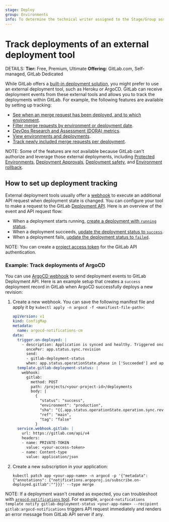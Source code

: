 ```yaml
---
stage: Deploy
group: Environments
info: To determine the technical writer assigned to the Stage/Group associated with this page, see https://handbook.gitlab.com/handbook/product/ux/technical-writing/#assignments
---
```


# Track deployments of an external deployment tool

DETAILS:
**Tier:** Free, Premium, Ultimate
**Offering:** GitLab.com, Self-managed, GitLab Dedicated

While GitLab offers a [built-in deployment solution](index.md), you might prefer to use an external deployment tool, such as Heroku or ArgoCD.
GitLab can receive deployment events from these external tools and allows you to track the deployments within GitLab.
For example, the following features are available by setting up tracking:

- [See when an merge request has been deployed, and to which environment](../../user/project/merge_requests/widgets.md#post-merge-pipeline-status).
- [Filter merge requests by environment or deployment date](../../user/project/merge_requests/index.md#by-environment-or-deployment-date).
- [DevOps Research and Assessment (DORA) metrics](../../user/analytics/dora_metrics.md).
- [View environments and deployments](index.md#view-environments-and-deployments).
- [Track newly included merge requests per deployment](index.md#track-newly-included-merge-requests-per-deployment).

NOTE:
Some of the features are not available because GitLab can't authorize and leverage those external deployments, including
[Protected Environments](protected_environments.md), [Deployment Approvals](deployment_approvals.md), [Deployment safety](deployment_safety.md), and [Environment rollback](index.md#environment-rollback).

## How to set up deployment tracking

External deployment tools usually offer a [webhook](https://en.wikipedia.org/wiki/Webhook) to execute an additional API request when deployment state is changed.
You can configure your tool to make a request to the GitLab [Deployment API](../../api/deployments.md). Here is an overview of the event and API request flow:

- When a deployment starts running, [create a deployment with `running` status](../../api/deployments.md#create-a-deployment).
- When a deployment succeeds, [update the deployment status to `success`](../../api/deployments.md#update-a-deployment).
- When a deployment fails, [update the deployment status to `failed`](../../api/deployments.md#update-a-deployment).

NOTE:
You can create a [project access token](../../user/project/settings/project_access_tokens.md) for the GitLab API authentication.

### Example: Track deployments of ArgoCD

You can use [ArgoCD webhook](https://argocd-notifications.readthedocs.io/en/stable/services/webhook/) to send deployment events to GitLab Deployment API.
Here is an example setup that creates a `success` deployment record in GitLab when ArgoCD successfully deploys a new revision:

1. Create a new webhook. You can save the following manifest file and apply it by `kubectl apply -n argocd -f <manifiest-file-path>`:

   ```yaml
   apiVersion: v1
   kind: ConfigMap
   metadata:
     name: argocd-notifications-cm
   data:
     trigger.on-deployed: |
       - description: Application is synced and healthy. Triggered once per commit.
         oncePer: app.status.sync.revision
         send:
         - gitlab-deployment-status
         when: app.status.operationState.phase in ['Succeeded'] and app.status.health.status == 'Healthy'
     template.gitlab-deployment-status: |
       webhook:
         gitlab:
           method: POST
           path: /projects/<your-project-id>/deployments
           body: |
             {
               "status": "success",
               "environment": "production",
               "sha": "{{.app.status.operationState.operation.sync.revision}}",
               "ref": "main",
               "tag": "false"
             }
     service.webhook.gitlab: |
       url: https://gitlab.com/api/v4
       headers:
       - name: PRIVATE-TOKEN
         value: <your-access-token>
       - name: Content-type
         value: application/json
   ```

1. Create a new subscription in your application:

   ```shell
   kubectl patch app <your-app-name> -n argocd -p '{"metadata": {"annotations": {"notifications.argoproj.io/subscribe.on-deployed.gitlab":""}}}' --type merge
   ```

NOTE:
If a deployment wasn't created as expected, you can troubleshoot with [`argocd-notifications` tool](https://argocd-notifications.readthedocs.io/en/stable/troubleshooting/).
For example, `argocd-notifications template notify gitlab-deployment-status <your-app-name> --recipient gitlab:argocd-notifications`
triggers API request immediately and renders an error message from GitLab API server if any.
